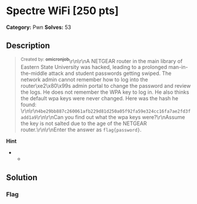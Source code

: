 # Spectre WiFi [250 pts]

**Category:** Pwn
**Solves:** 53

## Description
><sup>Created by: <b>omicronjob</b></sup>\r\n\r\nA NETGEAR router in the main library of Eastern State University was hacked, leading to a prolonged man-in-the-middle attack and student passwords getting swiped. The network admin cannot remember how to log into the router\xe2\x80\x99s admin portal to change the password and review the logs. He does not remember the WPA key to log in. He also thinks the default wpa keys were never changed. Here was the hash he found: \r\n\r\n`4be29bb887c260061afb229d81d250a05f92fa59e324cc16fa7ae2fd3fadd1a9`\r\n\r\nCan you find out what the wpa keys were?\r\nAssume the key is not salted due to the age of the NETGEAR router.\r\n\r\nEnter the answer as `flag{password}`.

**Hint**
* -

## Solution

### Flag


